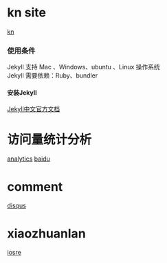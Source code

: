 # kn site

[kn](https://zhangkn.github.io) 
### 使用条件

Jekyll 支持 Mac 、Windows、ubuntu 、Linux 操作系统                     
Jekyll 需要依赖：Ruby、bundler

#### 安装Jekyll
[Jekyll中文官方文档](http://jekyll.bootcss.com/) 
# 访问量统计分析
[analytics](https://analytics.google.com/)
[baidu](https://tongji.baidu.com)
# comment
[disqus](https://disqus.com)
# xiaozhuanlan
[iosre](https://xiaozhuanlan.com/iosre)
